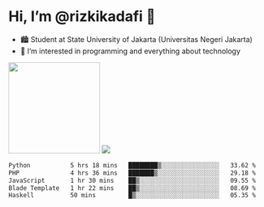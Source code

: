 # Hi, I’m @rizkikadafi 👋
- 🏙 Student at State University of Jakarta (Universitas Negeri Jakarta)
- 👀 I’m interested in programming and everything about technology
<img height="180em" src="https://github-readme-stats.vercel.app/api?username=rizkikadafi&show_icons=true&hide_border=true&&count_private=true&include_all_commits=true" />
<img src="https://github-readme-stats.vercel.app/api/top-langs/?username=rizkikadafi&show_icons=true&hide_border=true&&count_private=true&include_all_commits=true" />

<!--START_SECTION:waka-->

```txt
Python           5 hrs 18 mins   ████████▒░░░░░░░░░░░░░░░░   33.62 %
PHP              4 hrs 36 mins   ███████▒░░░░░░░░░░░░░░░░░   29.18 %
JavaScript       1 hr 30 mins    ██▒░░░░░░░░░░░░░░░░░░░░░░   09.55 %
Blade Template   1 hr 22 mins    ██▒░░░░░░░░░░░░░░░░░░░░░░   08.69 %
Haskell          50 mins         █▒░░░░░░░░░░░░░░░░░░░░░░░   05.35 %
```

<!--END_SECTION:waka-->

<!---
rizkikadafi/rizkikadafi is a ✨ special ✨ repository because its `README.md` (this file) appears on your GitHub profile.
You can click the Preview link to take a look at your changes.
--->
